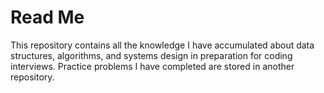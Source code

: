 # Read Me
This repository contains all the knowledge I have accumulated about data structures, algorithms, and systems design in preparation for coding interviews. Practice problems I have completed are stored in another repository.

